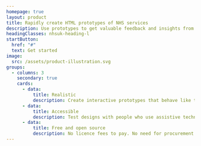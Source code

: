 ```yaml
---
homepage: true
layout: product
title: Rapidly create HTML prototypes of NHS services
description: Use prototypes to get valuable feedback and insights from user research or the people you work with.
headingClasses: nhsuk-heading-l
startButton:
  href: "#"
  text: Get started
image:
  src: /assets/product-illustration.svg
groups:
  - columns: 3
    secondary: true
    cards:
      - data:
          title: Realistic
          description: Create interactive prototypes that behave like the real thing, across devices, using components from the design system.
      - data:
          title: Accessible
          description: Test designs with people who use assistive technology, including screen readers, voice control and screen magnification.
      - data:
          title: Free and open source
          description: No licence fees to pay. No need for procurement. Use with common free tools like Git and GitHub for collaboration.
---
```

